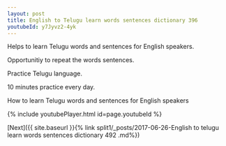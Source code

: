 ```yaml
---
layout: post
title: English to Telugu learn words sentences dictionary 396 
youtubeId: y7Jyvz2-4yk
---
```

 
 
Helps to learn Telugu words and sentences for English speakers.

Opportunitiy to repeat the words sentences. 

Practice Telugu language. 
 
10 minutes practice every day. 
 
How to learn Telugu words and sentences for English speakers 
 
{% include youtubePlayer.html id=page.youtubeId %}
 
 
[Next]({{ site.baseurl }}{% link  split1/_posts/2017-06-26-English to telugu learn words sentences dictionary 492 .md%})
 
